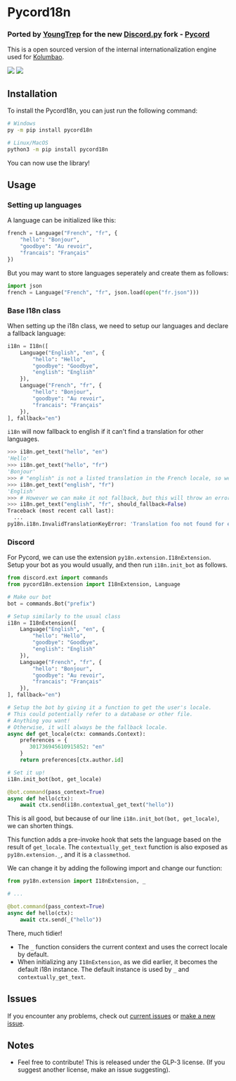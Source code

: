 <!--
 Copyright (C) 2021 YoungTrep
 
 This file is part of pycord18n.
 
 pycord18n is free software: you can redistribute it and/or modify
 it under the terms of the GNU General Public License as published by
 the Free Software Foundation, either version 3 of the License, or
 (at your option) any later version.
 
 pycord18n is distributed in the hope that it will be useful,
 but WITHOUT ANY WARRANTY; without even the implied warranty of
 MERCHANTABILITY or FITNESS FOR A PARTICULAR PURPOSE.  See the
 GNU General Public License for more details.
 
 You should have received a copy of the GNU General Public License
 along with pycord18n.  If not, see <http://www.gnu.org/licenses/>.
-->

# Pycord18n

### Ported by [YoungTrep](https://github.com/YoungTrep) for the new [Discord.py](https://github.com/Rapptz/discord.py) fork - [Pycord](https://pypi.org/project/py-cord/)

This is a open sourced version of the internal internationalization engine used for [Kolumbao](https://kolumbao.com/).

[![](https://img.shields.io/pypi/v/pycord18n.svg)](https://pypi.org/project/Pycord18n/)
[![](https://img.shields.io/pypi/implementation/pycord18n.svg)](https://pypi.org/project/Pycord18n/)


## Installation
To install the Pycord18n, you can just run the following command:

```bash
# Windows
py -m pip install pycord18n

# Linux/MacOS
python3 -m pip install pycord18n
```

You can now use the library!

## Usage

### Setting up languages
A language can be initialized like this:
```python
french = Language("French", "fr", {
    "hello": "Bonjour",
    "goodbye": "Au revoir",
    "francais": "Français"
})
```

But you may want to store languages seperately and create them as follows:
```python
import json
french = Language("French", "fr", json.load(open("fr.json")))
```

### Base I18n class
When setting up the i18n class, we need to setup our languages and declare a fallback language:
```python
i18n = I18n([
    Language("English", "en", {
        "hello": "Hello",
        "goodbye": "Goodbye",
        "english": "English"
    }),
    Language("French", "fr", {
        "hello": "Bonjour",
        "goodbye": "Au revoir",
        "francais": "Français"
    }),
], fallback="en")
```

`i18n` will now fallback to english if it can't find a translation for other languages.
```python
>>> i18n.get_text("hello", "en")
'Hello'
>>> i18n.get_text("hello", "fr")
'Bonjour'
>>> # "english" is not a listed translation in the French locale, so we revert to english
>>> i18n.get_text("english", "fr")
'English'
>>> # However we can make it not fallback, but this will throw an error if the translation isn't found
>>> i18n.get_text("english", "fr", should_fallback=False) 
Traceback (most recent call last):
  ...      
py18n.i18n.InvalidTranslationKeyError: 'Translation foo not found for en!'
```

### Discord
For Pycord, we can use the extension `py18n.extension.I18nExtension`. Setup your bot as you would usually, and then run `i18n.init_bot` as follows.

```python
from discord.ext import commands
from pycord18n.extension import I18nExtension, Language

# Make our bot
bot = commands.Bot("prefix")

# Setup similarly to the usual class
i18n = I18nExtension([
    Language("English", "en", {
        "hello": "Hello",
        "goodbye": "Goodbye",
        "english": "English"
    }),
    Language("French", "fr", {
        "hello": "Bonjour",
        "goodbye": "Au revoir",
        "francais": "Français"
    }),
], fallback="en")

# Setup the bot by giving it a function to get the user's locale.
# This could potentially refer to a database or other file.
# Anything you want!
# Otherwise, it will always be the fallback locale.
async def get_locale(ctx: commands.Context):
    preferences = {
       301736945610915852: "en"
    }
    return preferences[ctx.author.id]

# Set it up!
i18n.init_bot(bot, get_locale)

@bot.command(pass_context=True)
async def hello(ctx):
    await ctx.send(i18n.contextual_get_text("hello"))
```

This is all good, but because of our line `i18n.init_bot(bot, get_locale)`, we can shorten things.

This function adds a pre-invoke hook that sets the language based on the result of `get_locale`. The `contextually_get_text` function is also exposed as `py18n.extension._`, and it is a `classmethod`.

We can change it by adding the following import and change our function:
```python
from py18n.extension import I18nExtension, _

# ...

@bot.command(pass_context=True)
async def hello(ctx):
    await ctx.send(_("hello"))
```

There, much tidier!
- The `_` function considers the current context and uses the correct locale by default.
- When initializing any `I18nExtension`, as we did earlier, it becomes the default i18n instance. The default instance is used by `_` and `contextually_get_text`.

## Issues
If you encounter any problems, check out [current issues](https://github.com/YoungTrep/pycord18n/issues) or [make a new issue](https://github.com/YoungTrep/pycord18n/issues/new).

## Notes
- Feel free to contribute! This is released under the GLP-3 license. (If you suggest another license, make an issue suggesting).
